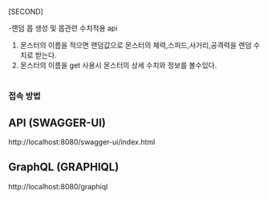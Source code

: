 [SECOND] 

-랜덤 몹 생성 및 몹관련 수치적용 api
1. 몬스터의 이름을 적으면 랜덤값으로 몬스터의 체력,스피드,사거리,공격력을 랜덤 수치로 받는다.
2. 몬스터의 이름을 get 사용시 몬스터의 상세 수치와 정보를 볼수있다.


#
### 접속 방법
## API (SWAGGER-UI)
http://localhost:8080/swagger-ui/index.html

## GraphQL (GRAPHIQL)
http://localhost:8080/graphiql
